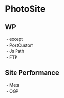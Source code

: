 # PhotoSite  

## WP  
・except             
・PostCustom  
・Js Path  
・FTP

## Site Performance
・Meta  
・OGP
